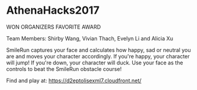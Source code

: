 # AthenaHacks2017

WON ORGANIZERS FAVORITE AWARD

Team Members: Shirby Wang, Vivian Thach, Evelyn Li and Alicia Xu

SmileRun captures your face and calculates how happy, sad or neutral you are and moves your character accordingly. If you're happy, your character will jump! If you're down, your character will duck. Use your face as the controls to beat the SmileRun obstacle course!

Find and play at: https://d2eptolisexml7.cloudfront.net/

